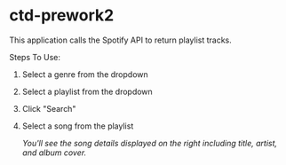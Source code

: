 # ctd-prework2

This application calls the Spotify API to return playlist tracks.

Steps To Use:

1. Select a genre from the dropdown
2. Select a playlist from the dropdown
3. Click "Search"
4. Select a song from the playlist

   _You'll see the song details displayed on the right including title, artist, and album cover._
